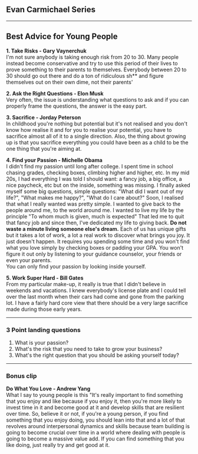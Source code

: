 ## Evan Carmichael Series

---
## Best Advice for Young People

**1. Take Risks - Gary Vaynerchuk**  
I'm not sure anybody is taking enough risk from 20 to 30. Many people instead become conservative and try to use this period of their lives to prove something to their parents to themselves. 
Everybody between 20 to 30 should go out there and do a ton of ridiculous sh** and figure themselves out on their own dime, not their parents'

**2. Ask the Right Questions - Elon Musk**  
Very often, the issue is understanding what questions to ask and if you can properly frame the questions, the answer is the easy part.

**3. Sacrifice - Jorday Peterson**  
In childhood you're nothing but potential but it's not realised and you don't know how realise it and for you to realise your potential, you have to sacrifice almost all of it to a single direction.
Also, the thing about growing up is that you sacrifice everything you could have been as a child to be the one thing that you're aiming at. 

**4. Find your Passion - Michelle Obama**  
I didn't find my passion until long after college. I spent time in school chasing grades, checking boxes, climbing higher and higher, etc. In my mid 20s, I had everything I was told I should want: a fancy job, a big office, a nice paycheck, etc but on the inside, something was missing.
I finally asked myself some big questions, simple questions: "What did I want out of my life?", "What makes me happy?", "What do I care about?"
Soon, I realised that what I really wanted was pretty simple. I wanted to give back to the people around me, to the world around me. I wanted to live my life by the principle "To whom much is given, much is expected"
That led me to quit that fancy job and since then, I've dedicated my life to giving back.
**Do not waste a minute living someone else's dream.** Each of us has unique gifts but it takes a lot of work, a lot a real work to discover what brings you joy. It just doesn't happen. It requires you spending some time and you won't find what you love simply by checking boxes or padding your GPA. 
You won't figure it out only by listening to your guidance counselor, your friends or even your parents.  
You can only find your passion by looking inside yourself.

**5. Work Super Hard - Bill Gates**  
From my particular make-up, it really is true that I didn't believe in weekends and vacations. I knew everybody's license plate and I could tell over the last month when their cars had come and gone from the parking lot. I have a fairly hard core view that there should be a very large sacrifice made during those early years.

---
### 3 Point landing questions
1. What is your passion?
2. What's the risk that you need to take to grow your business?
3. What's the right question that you should be asking yourself today?
---
### Bonus clip
**Do What You Love - Andrew Yang**  
What I say to young people is this "It's really important to find something that you enjoy and like because if you enjoy it, then you're more likely to invest time in it and become good at it and develop skills that are resilient over time. 
So, believe it or not, if you're a young person, if you find something that you enjoy doing, you should lean into that and a lot of that revolves around interpersonal dynamics and skills because team building is going to become crucial over time in a world where dealing with people is going to become a massive value add.
If you can find something that you like doing, just really try and get good at it.
